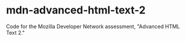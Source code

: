 # mdn-advanced-html-text-2
Code for the Mozilla Developer Network assessment, "Advanced HTML Text 2."

